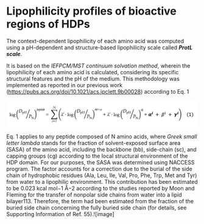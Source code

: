 # Lipophilicity profiles of bioactive regions of HDPs

The context-dependent lipophilicity of each amino acid was computed using a pH-dependent and structure-based lipophilicity scale called ***ProtL scale***.

It is based on the *IEFPCM/MST continuum solvation method*, wherein the lipophilicity of each amino acid is calculated, considering its specific structural features and the pH of the medium. This methodology was implemented as reported in our previous work (https://pubs.acs.org/doi/10.1021/acs.jpclett.9b00028) according to Eq. 1

![image](https://raw.githubusercontent.com/cbio3lab/SAR_RECOMBINANT_HDPs/main/PICTURES/eq1.png)


Eq. 1 applies to any peptide composed of N amino acids, where *Greek small letter lambda* stands for the fraction of solvent-exposed surface area (SASA) of the amino acid, including the backbone (bb), side-chain (sc), and capping groups (cg) according to the local structural environment of the HDP domain. For our purposes, the SASA was determined using NACCESS program. The   factor accounts for a correction due to the burial of the side chain of hydrophobic residues (Ala, Leu, Ile, Val, Pro, Phe, Trp, Met and Tyr) from water to a lipophilic environment. This contribution has been estimated to be 0.023 kcal mol−1 Å−2 according to the studies reported by Moon and Fleming for the transfer of nonpolar side chains from water into a lipid bilayer113. Therefore, the   term had been estimated from the fraction of the buried side chain concerning the fully buried side chain (for details, see Supporting Information of Ref. 55).![image]




